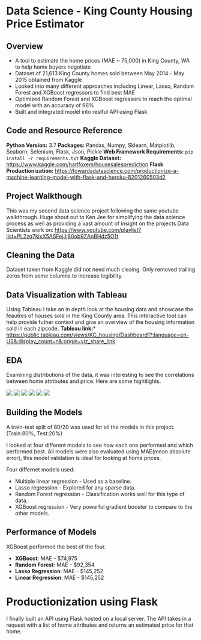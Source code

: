 # Data Science - King County Housing Price Estimator
## Overview
* A tool to estimate the home prices (MAE ~ 75,000) in King County, WA to help home buyers negotiate  
* Dataset of 21,613 King County homes sold between May 2014 - May 2015 obtained from Kaggle
* Looked into many different approaches including Linear, Lasso, Random Forest and XGBoost regressors to find best MAE
* Optimized Random Forest and XGBoost regressors to reach the optimal model with an accuracy of 96%
* Built and integrated model into restful API using Flask

## Code and Resource Reference
**Python Version:** 3.7
**Packages:** Pandas, Numpy, Sklearn, Matplotlib, Seaborn, Selenium, Flask, Json, Pickle
**Web Framework Requirements:** ```pip install -r requirements.txt```
**Kaggle Dataset:** https://www.kaggle.com/harlfoxem/housesalesprediction
**Flask Productionization:** https://towardsdatascience.com/productionize-a-machine-learning-model-with-flask-and-heroku-8201260503d2

## Project Walkthough
This was my second data science project following the same youtube walkthrough. Huge shout out to Ken Jee for simplifying the data science process as well as providing a vast amount of insight on the projects Data Scientists work on: https://www.youtube.com/playlist?list=PL2zq7klxX5ASFejJj80ob9ZAnBHdz5O1t

## Cleaning the Data
Dataset taken from Kaggle did not need much cleaing. Only removed trailing zeros from some columns to increase legibility.

## Data Visualization with Tableau
Using Tableau I take an in depth look at the housing data and showcase the feautres of houses sold in the King County area. This interactive tool can help provide futher context and give an overview of the housing information sold in each zipcode. 
**Tableau link:*** https://public.tableau.com/views/KC_housing/Dashboard1?:language=en-US&:display_count=n&:origin=viz_share_link

## EDA
Examining distributions of the data, it was interesting to see the correlations between home attributes and price. Here are some hightlights.

![](%20images/corr1.jpg) ![](EDA%20images/corr2.jpg)
![](EDA%20images/yr_built.jpg) ![](EDA%20images/grade.jpg)
![](EDA%20images/pivot1.jpg) ![](EDA%20images/pivot2.jpg)

## Building the Models
A train-test split of 80/20 was used for all the models in this project. (Train:80%, Test:20%)

I looked at four different models to see how each one performed and which performed best. All models were also evaluated using MAE(mean absolute error), this model validation is ideal for looking at home prices.

Four differnet models used:
* Multiple linear regression - Used as a baseline.
* Lasso regression - Explored for any sparse data.
* Random Forest regression - Classification works well for this type of data.
* XGBoost regression - Very powerful gradient booster to compare to the other models.

## Performance of Models
XGBoost performed the best of the four.
* **XGBoost**: MAE - $74,975
* **Random Forest**: MAE - $92,354
* **Lasso Regression**: MAE - $145,252
* **Linear Regression**: MAE - $145,252

# Productionization using Flask
I finally built an API using Flask hosted on a local server. The API takes in a request with a list of home attributes and returns an estimated price for that home.
